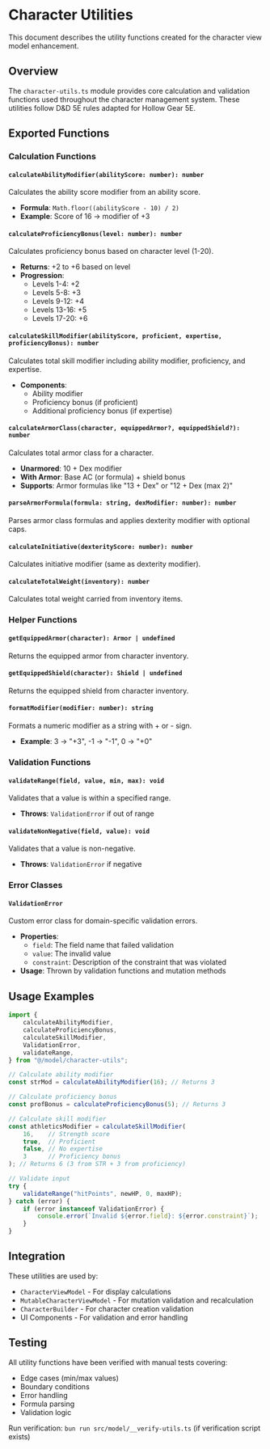 # Character Utilities

This document describes the utility functions created for the character view model enhancement.

## Overview

The `character-utils.ts` module provides core calculation and validation functions used throughout the character management system. These utilities follow D&D 5E rules adapted for Hollow Gear 5E.

## Exported Functions

### Calculation Functions

#### `calculateAbilityModifier(abilityScore: number): number`
Calculates the ability score modifier from an ability score.
- **Formula**: `Math.floor((abilityScore - 10) / 2)`
- **Example**: Score of 16 → modifier of +3

#### `calculateProficiencyBonus(level: number): number`
Calculates proficiency bonus based on character level (1-20).
- **Returns**: +2 to +6 based on level
- **Progression**:
  - Levels 1-4: +2
  - Levels 5-8: +3
  - Levels 9-12: +4
  - Levels 13-16: +5
  - Levels 17-20: +6

#### `calculateSkillModifier(abilityScore, proficient, expertise, proficiencyBonus): number`
Calculates total skill modifier including ability modifier, proficiency, and expertise.
- **Components**:
  - Ability modifier
  - Proficiency bonus (if proficient)
  - Additional proficiency bonus (if expertise)

#### `calculateArmorClass(character, equippedArmor?, equippedShield?): number`
Calculates total armor class for a character.
- **Unarmored**: 10 + Dex modifier
- **With Armor**: Base AC (or formula) + shield bonus
- **Supports**: Armor formulas like "13 + Dex" or "12 + Dex (max 2)"

#### `parseArmorFormula(formula: string, dexModifier: number): number`
Parses armor class formulas and applies dexterity modifier with optional caps.

#### `calculateInitiative(dexterityScore: number): number`
Calculates initiative modifier (same as dexterity modifier).

#### `calculateTotalWeight(inventory): number`
Calculates total weight carried from inventory items.

### Helper Functions

#### `getEquippedArmor(character): Armor | undefined`
Returns the equipped armor from character inventory.

#### `getEquippedShield(character): Shield | undefined`
Returns the equipped shield from character inventory.

#### `formatModifier(modifier: number): string`
Formats a numeric modifier as a string with + or - sign.
- **Example**: 3 → "+3", -1 → "-1", 0 → "+0"

### Validation Functions

#### `validateRange(field, value, min, max): void`
Validates that a value is within a specified range.
- **Throws**: `ValidationError` if out of range

#### `validateNonNegative(field, value): void`
Validates that a value is non-negative.
- **Throws**: `ValidationError` if negative

### Error Classes

#### `ValidationError`
Custom error class for domain-specific validation errors.
- **Properties**:
  - `field`: The field name that failed validation
  - `value`: The invalid value
  - `constraint`: Description of the constraint that was violated
- **Usage**: Thrown by validation functions and mutation methods

## Usage Examples

```typescript
import {
    calculateAbilityModifier,
    calculateProficiencyBonus,
    calculateSkillModifier,
    ValidationError,
    validateRange,
} from "@/model/character-utils";

// Calculate ability modifier
const strMod = calculateAbilityModifier(16); // Returns 3

// Calculate proficiency bonus
const profBonus = calculateProficiencyBonus(5); // Returns 3

// Calculate skill modifier
const athleticsModifier = calculateSkillModifier(
    16,    // Strength score
    true,  // Proficient
    false, // No expertise
    3      // Proficiency bonus
); // Returns 6 (3 from STR + 3 from proficiency)

// Validate input
try {
    validateRange("hitPoints", newHP, 0, maxHP);
} catch (error) {
    if (error instanceof ValidationError) {
        console.error(`Invalid ${error.field}: ${error.constraint}`);
    }
}
```

## Integration

These utilities are used by:
- `CharacterViewModel` - For display calculations
- `MutableCharacterViewModel` - For mutation validation and recalculation
- `CharacterBuilder` - For character creation validation
- UI Components - For validation and error handling

## Testing

All utility functions have been verified with manual tests covering:
- Edge cases (min/max values)
- Boundary conditions
- Error handling
- Formula parsing
- Validation logic

Run verification: `bun run src/model/__verify-utils.ts` (if verification script exists)
